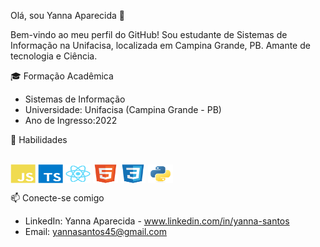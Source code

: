 
 Olá, sou Yanna Aparecida 👋

Bem-vindo ao meu perfil do GitHub! 
Sou estudante de Sistemas de Informação na Unifacisa, localizada em Campina Grande, PB. 
Amante de tecnologia e Ciência.

🎓 Formação Acadêmica

  - Sistemas de Informação
  - Universidade: Unifacisa (Campina Grande - PB)
  - Ano de Ingresso:2022

 🚀 Habilidades
<div style="display: inline_block"><br>
  <img align="center" alt="Yanna-Js" height="30" width="40" src="https://raw.githubusercontent.com/devicons/devicon/master/icons/javascript/javascript-plain.svg">
  <img align="center" alt="Yanna-Ts" height="30" width="40" src="https://raw.githubusercontent.com/devicons/devicon/master/icons/typescript/typescript-plain.svg">
  <img align="center" alt="Yanna-React" height="30" width="40" src="https://raw.githubusercontent.com/devicons/devicon/master/icons/react/react-original.svg">
  <img align="center" alt="Yanna-HTML" height="30" width="40" src="https://raw.githubusercontent.com/devicons/devicon/master/icons/html5/html5-original.svg">
  <img align="center" alt="Yanna-CSS" height="30" width="40" src="https://raw.githubusercontent.com/devicons/devicon/master/icons/css3/css3-original.svg">
  <img align="center" alt="Yanna-Python" height="30" width="40" src="https://raw.githubusercontent.com/devicons/devicon/master/icons/python/python-original.svg">
</div>


 📫 Conecte-se comigo

- LinkedIn: Yanna Aparecida - www.linkedin.com/in/yanna-santos
- Email: yannasantos45@gmail.com


